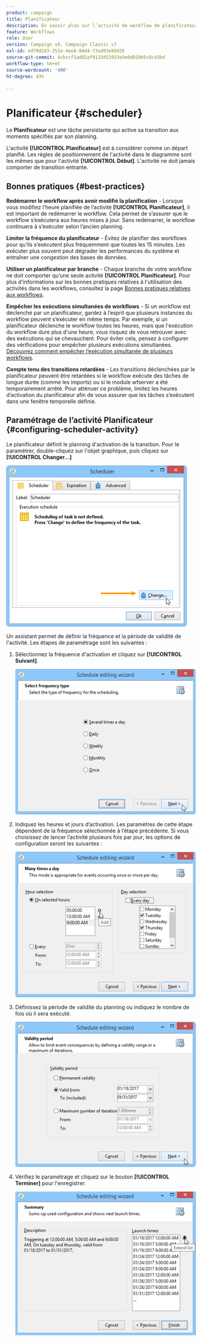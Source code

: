 ```yaml
---
product: campaign
title: Planificateur
description: En savoir plus sur l’activité de workflow de planificateur
feature: Workflows
role: User
version: Campaign v8, Campaign Classic v7
exl-id: ed70d2d3-251e-4ee8-84d4-73ad03e8dd35
source-git-commit: 4cbccf1ad02af9133d51933e3e0d010b5c8c43bd
workflow-type: tm+mt
source-wordcount: '400'
ht-degree: 43%

---
```


# Planificateur {#scheduler}



Le **Planificateur** est une tâche persistante qui active sa transition aux moments spécifiés par son planning.

L&#39;activité **[!UICONTROL Planificateur]** est à considérer comme un départ planifié. Les règles de positionnement de l&#39;activité dans le diagramme sont les mêmes que pour l&#39;activité **[!UICONTROL Début]**. L&#39;activité ne doit jamais comporter de transition entrante.

## Bonnes pratiques {#best-practices}

**Redémarrer le workflow après avoir modifié la planification** - Lorsque vous modifiez l’heure planifiée de l’activité **[!UICONTROL Planificateur]**, il est important de redémarrer le workflow. Cela permet de s’assurer que le workflow s’exécutera aux heures mises à jour. Sans redémarrer, le workflow continuera à s’exécuter selon l’ancien planning.

**Limiter la fréquence du planificateur** - Évitez de planifier des workflows pour qu’ils s’exécutent plus fréquemment que toutes les 15 minutes. Les exécuter plus souvent peut dégrader les performances du système et entraîner une congestion des bases de données.

**Utiliser un planificateur par branche** - Chaque branche de votre workflow ne doit comporter qu’une seule activité **[!UICONTROL Planificateur]**. Pour plus d&#39;informations sur les bonnes pratiques relatives à l&#39;utilisation des activités dans les workflows, consultez la page [Bonnes pratiques relatives aux workflows](workflow-best-practices.md#using-activities).

**Empêcher les exécutions simultanées de workflows** - Si un workflow est déclenché par un planificateur, gardez à l’esprit que plusieurs instances du workflow peuvent s’exécuter en même temps. Par exemple, si un planificateur déclenche le workflow toutes les heures, mais que l&#39;exécution du workflow dure plus d&#39;une heure, vous risquez de vous retrouver avec des exécutions qui se chevauchent. Pour éviter cela, pensez à configurer des vérifications pour empêcher plusieurs exécutions simultanées. [Découvrez comment empêcher l’exécution simultanée de plusieurs workflows](monitor-workflow-execution.md#preventing-simultaneous-multiple-executions).

**Compte tenu des transitions retardées** - Les transitions déclenchées par le planificateur peuvent être retardées si le workflow exécute des tâches de longue durée (comme les imports) ou si le module wfserver a été temporairement arrêté. Pour atténuer ce problème, limitez les heures d’activation du planificateur afin de vous assurer que les tâches s’exécutent dans une fenêtre temporelle définie.

## Paramétrage de l’activité Planificateur {#configuring-scheduler-activity}

Le planificateur définit le planning d&#39;activation de la transition. Pour le paramétrer, double-cliquez sur l&#39;objet graphique, puis cliquez sur **[!UICONTROL Changer…]**

![](assets/s_user_segmentation_scheduler.png)

Un assistant permet de définir la fréquence et la période de validité de l&#39;activité. Les étapes de paramétrage sont les suivantes :

1. Sélectionnez la fréquence d&#39;activation et cliquez sur **[!UICONTROL Suivant]**.

   ![](assets/s_user_segmentation_scheduler2.png)

1. Indiquez les heures et jours d’activation. Les paramètres de cette étape dépendent de la fréquence sélectionnée à l’étape précédente. Si vous choisissez de lancer l’activité plusieurs fois par jour, les options de configuration seront les suivantes :

   ![](assets/s_user_segmentation_scheduler3.png)

1. Définissez la période de validité du planning ou indiquez le nombre de fois où il sera exécuté.

   ![](assets/s_user_segmentation_scheduler4.png)

1. Vérifiez le paramétrage et cliquez sur le bouton **[!UICONTROL Terminer]** pour l&#39;enregistrer.

   ![](assets/s_user_segmentation_scheduler5.png)
